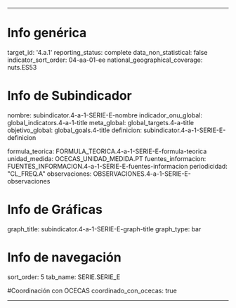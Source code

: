 ---

# Info genérica
target_id: '4.a.1'
reporting_status: complete
data_non_statistical: false
indicator_sort_order: 04-aa-01-ee
national_geographical_coverage: nuts.ES53

# Info de Subindicador
nombre: subindicator.4-a-1-SERIE-E-nombre
indicador_onu_global: global_indicators.4-a-1-title
meta_global: global_targets.4-a-title
objetivo_global: global_goals.4-title
definicion: subindicator.4-a-1-SERIE-E-definicion

formula_teorica: FORMULA_TEORICA.4-a-1-SERIE-E-formula-teorica
unidad_medida: OCECAS_UNIDAD_MEDIDA.PT
fuentes_informacion: FUENTES_INFORMACION.4-a-1-SERIE-E-fuentes-informacion
periodicidad: "CL_FREQ.A"
observaciones: OBSERVACIONES.4-a-1-SERIE-E-observaciones

# Info de Gráficas
graph_title: subindicator.4-a-1-SERIE-E-graph-title
graph_type: bar

# Info de navegación
sort_order: 5
tab_name: SERIE.SERIE_E

#Coordinación con OCECAS
coordinado_con_ocecas: true

---